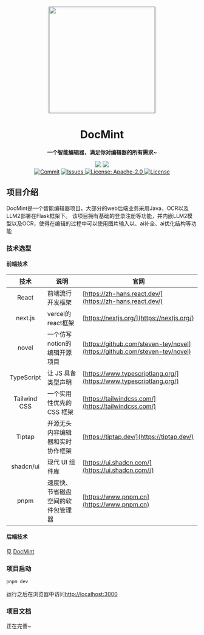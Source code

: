 <p align="center">
    <a href="" target="_blank">
      <img src="https://yjxx.oss-cn-nanjing.aliyuncs.com/img/202405251023101.png" width="280" />
    </a>
</p>

<h1 align="center">DocMint</h1>
<p align="center"><strong>一个智能编辑器，满足你对编辑器的所有需求~</strong></p>

<div align="center">
    <a href="https://github.com/LyQing63/DocMintWeb"><img src="https://img.shields.io/badge/github-项目地址-yellow.svg?style=plasticr"></a>
    <a href="https://github.com/LyQing63/DocMint"><img src="https://img.shields.io/badge/后端-项目地址-blueviolet.svg?style=plasticr"></a>
    <a href="https://github.com/LyQing63/DocMintWeb/commits" target="_blank"><br>
    <a href="https://github.com/LyQing63/DocMintWeb/commits" target="_blank">
        <img alt="Commit" src="https://img.shields.io/github/commit-activity/m/LyQing63/DocMintWeb"></a>
    <a href="https://github.com/LyQing63/DocMintWeb/issues" target="_blank">
        <img alt="Issues" src="https://img.shields.io/github/issues/LyQing63/DocMintWeb">
    </a> 
    <a href="https://github.com/LyQing63/DocMintWeb/blob/master/LICENSE" target="_blank">
        <img alt="License: Apache-2.0" src="https://img.shields.io/badge/License-Apache--2.0-blue.svg">
    </a> 
    <a href="https://github.com/LyQing63/DocMintWeb/stargazers" target="_blank">
        <img alt="License" src="https://img.shields.io/github/stars/LyQing63/DocMintWeb.svg?style=social">
    </a>
</div>

## 项目介绍

DocMint是一个智能编辑器项目，大部分的web后端业务采用Java，OCR以及LLM2部署在Flask框架下。
该项目拥有基础的登录注册等功能，并内嵌LLM2模型以及OCR，使得在编辑的过程中可以使用图片输入以、ai补全、ai优化结构等功能


### 技术选型

#### 前端技术

|      技术      | 说明                       | 官网                                                                         |
|:------------:|--------------------------|----------------------------------------------------------------------------|
|    React     | 前端流行开发框架                 | [https://zh-hans.react.dev/](https://zh-hans.react.dev/)                   |
|   next.js    | vercel的react框架           | [https://nextjs.org/](https://nextjs.org/)                                 |
|    novel     | 一个仿写notion的编辑开源项目        | [https://github.com/steven-tey/novel](https://github.com/steven-tey/novel) |
|  TypeScript  | 让 JS 具备类型声明              | [https://www.typescriptlang.org/](https://www.typescriptlang.org/)                                        |
| Tailwind CSS | 一个实用性优先的 CSS 框架            | [https://tailwindcss.com/](https://tailwindcss.com/)                       |
|    Tiptap    | 开源无头内容编辑器和实时协作框架 | [https://tiptap.dev/](https://tiptap.dev/)                                 | 
|  shadcn/ui   | 现代 UI 组件库           | [https://ui.shadcn.com/](https://ui.shadcn.com//)                       |
|     pnpm     | 速度快、节省磁盘空间的软件包管理器        | [https://www.pnpm.cn](https://www.pnpm.cn)                                 |

#### 后端技术

见 [DocMint](https://github.com/LyQing63/DocMint#后端技术)

### 项目启动
```bash
pnpm dev
```
运行之后在浏览器中访问[http://localhost:3000](http://localhost:3000)

### 项目文档

正在完善~

